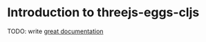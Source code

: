 # Introduction to threejs-eggs-cljs

TODO: write [great documentation](http://jacobian.org/writing/great-documentation/what-to-write/)
